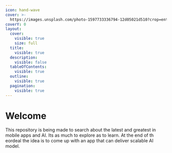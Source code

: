 ```yaml
---
icon: hand-wave
cover: >-
  https://images.unsplash.com/photo-1597733336794-12d05021d510?crop=entropy&cs=srgb&fm=jpg&ixid=M3wxOTcwMjR8MHwxfHNlYXJjaHwzfHxuZXVyYWx8ZW58MHx8fHwxNzQ5MTQ5NTE0fDA&ixlib=rb-4.1.0&q=85
coverY: 0
layout:
  cover:
    visible: true
    size: full
  title:
    visible: true
  description:
    visible: false
  tableOfContents:
    visible: true
  outline:
    visible: true
  pagination:
    visible: true
---
```


# Welcome

This repository is being made to search about the latest and greatest in mobile apps and AI. Its as much to explore as to learn. At the end of th eordeal the idea is to come up with an app that can deliver scalable AI model.

